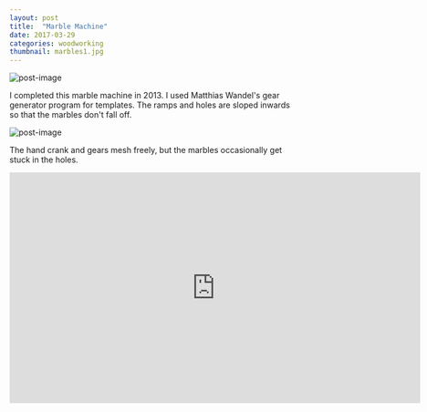```yaml
---
layout: post
title:  "Marble Machine"
date: 2017-03-29
categories: woodworking
thumbnail: marbles1.jpg
---
```

![post-image]({{site.url}}/assets/marbles1.jpg)

I completed this marble machine in 2013. I used Matthias Wandel's gear generator program for templates. The ramps and holes are sloped
inwards so that the marbles don't fall off.

![post-image]({{site.url}}/assets/marbles2.jpg)

The hand crank and gears mesh freely, but the marbles occasionally get stuck in the holes.

<iframe width="720" height="405" src="https://www.youtube.com/embed/TuAmbIehNVs" frameborder="0" allowfullscreen></iframe>
